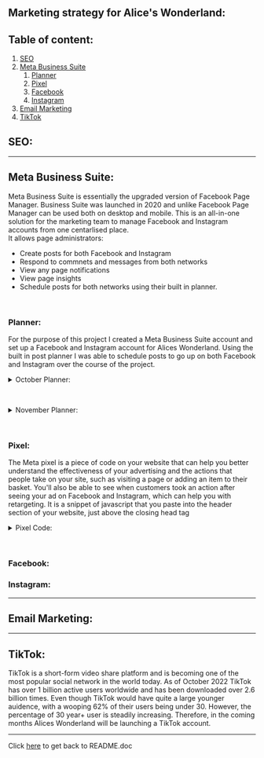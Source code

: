 ## Marketing strategy for Alice's Wonderland: 

## Table of content: 
 1. [SEO](#seo)
 1. [Meta Business Suite](#meta-business-suite)
    1. [Planner](#planner)
    1. [Pixel](#pixel)
    1. [Facebook](#facebook)
    1. [Instagram](#instagram)
 1. [Email Marketing](#email-marketing)
 1. [TikTok](#tiktok)

## SEO:

***

## Meta Business Suite:
Meta Business Suite is essentially the upgraded version of Facebook Page Manager. Business Suite was launched in 2020 and unlike Facebook Page Manager can be used both on desktop and mobile. 
This is an all-in-one solution for the marketing team to manage Facebook and Instagram accounts from one centarlised place.<br>
It allows page administrators:
* Create posts for both Facebook and Instagram
* Respond to commnets and messages from both networks
* View any page notifications
* View page insights 
* Schedule posts for both networks using their built in planner.

&nbsp;


### Planner: 
For the purpose of this project I created a Meta Business Suite account and set up a Facebook and Instagram account for Alices Wonderland. Using the built in post planner I was able to schedule posts to go up on both Facebook and Instagram over the course of the project. 

<details>
<summary>October Planner:</summary>

![October Planner](/documents/images/marketing/october_planner.png)
</details>

&nbsp;

<details>
<summary>November Planner:</summary>

![November Planner](/documents/images/marketing/november_planner.png)
</details>

&nbsp;

### Pixel:
The Meta pixel is a piece of code on your website that can help you better understand the effectiveness of your advertising and the actions that people take on your site, such as visiting a page or adding an item to their basket. You'll also be able to see when customers took an action after seeing your ad on Facebook and Instagram, which can help you with retargeting.
It is a snippet of javascript that you paste into the header section of your website, just above the closing head tag

<details>
<summary>Pixel Code:</summary>

![Pixel Code](/documents/images/marketing/pixel_code.png)
</details>

&nbsp;

### Facebook:

### Instagram:

***

## Email Marketing:

***

## TikTok:
TikTok is a short-form video share platform and is becoming one of the most popular social network in the world today. As of October 2022 TikTok has over 1 billion active users worldwide and has been downloaded over 2.6 billion times.
Even though TikTok would have quite a large younger auidence, with a wooping 62% of their users being under 30. However, the percentage of 30 year+ user is steadily increasing. Therefore, in the coming months Alices Wonderland will be launching a TikTok account.

***

Click [here](/README.md) to get back to README.doc
